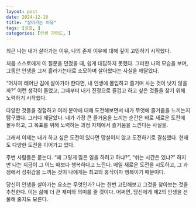 ```yaml
---
layout: post
date: 2024-12-18
title: "살아가는 이유"
tags: [성장, ]
categories: [인생 가이드, ]
---
```



최근 나는 내가 살아가는 이유, 나의 존재 이유에 대해 깊이 고민하기 시작했다. 


처음 스스로에게 이 질문을 던졌을 때, 쉽게 대답하지 못했다. 그러한 나의 모습을 보며, 그동안 인생을 그저 흘러가는대로 소모하며 살아왔다는 사실을 깨달았다.


“어차피 태어난 김에 살아가야 한다면, 내 인생에 몰입하고 즐기며 사는 것이 낫지 않을까?” 이런 생각이 들었고, 그때부터 내가 진정으로 즐겁고 하고 싶은 것들을 찾기 위해 노력하기 시작했다.


다양한 것들을 경험하고 여러 분야에 대해 도전해보면서 내가 무엇에 즐거움을 느끼는지 탐구했다. 
그러다 깨달았다. 내가 가장 큰 즐거움을 느끼는 순간은 바로 새로운 도전에 몰두하고, 그 목표를 위해 노력하는 과정 자체에서 즐거움을 느낀다는 사실을.


그래서 이제는 내가 하고 싶은 도전이 있다면 망설이지 않고 도전하기로 결심했다. 현재도 다양한 도전을 이어가고 있다.


주변 사람들은 묻는다. “왜 그렇게 많은 일을 하려고 하냐?”, “쉬는 시간은 있냐?” 하지만 나는 지금이 그 어느 때보다 행복하다고 느낀다. 매일 새로운 도전을 시도하고, 그 과정에서 성취감을 느끼는 것이 나에게는 최고의 휴식이자 행복이기 때문이다.


당신이 인생을 살아가는 요소는 무엇인가? 나는 한번 고민해보고 그것을 찾아보는 것을 추천한다. 이는 삶에 더 큰 재미와 의미를 줄 것이다. 어쩌면, 당신에게 제2의 인생을 선물해 줄지도 모른다.

